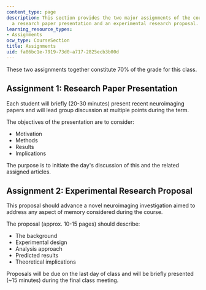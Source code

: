 ```yaml
---
content_type: page
description: This section provides the two major assignments of the course, including
  a research paper presentation and an experimental research proposal.
learning_resource_types:
- Assignments
ocw_type: CourseSection
title: Assignments
uid: fa86bc1e-7919-73d0-a717-2825ecb3b00d
---
```


These two assignments together constitute 70% of the grade for this class.

Assignment 1: Research Paper Presentation
-----------------------------------------

Each student will briefly (20-30 minutes) present recent neuroimaging papers and will lead group discussion at multiple points during the term.

The objectives of the presentation are to consider:

*   Motivation
*   Methods
*   Results
*   Implications

The purpose is to initiate the day's discussion of this and the related assigned articles.

Assignment 2: Experimental Research Proposal
--------------------------------------------

This proposal should advance a novel neuroimaging investigation aimed to address any aspect of memory considered during the course.

The proposal (approx. 10-15 pages) should describe:

*   The background
*   Experimental design
*   Analysis approach
*   Predicted results
*   Theoretical implications

Proposals will be due on the last day of class and will be briefly presented (~15 minutes) during the final class meeting.